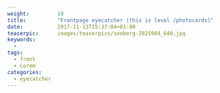 ```yaml
---
weight:         10
title:          "Frontpage eyecatcher (this is level /photocards)"
date:           2017-11-13T15:37:04+01:00
teaserpic:      images/teaserpics/seeberg-2825904_640.jpg
keywords:
  -
tags:
  - front
  - Lorem
categories:
  - eyecatcher
---
```

